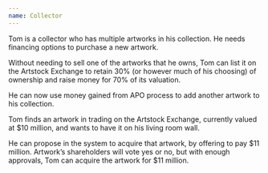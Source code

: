 ```yaml
---
name: Collector
---
```

Tom is a collector who has multiple artworks in his collection. He needs financing options to purchase a new artwork.

Without needing to sell one of the artworks that he owns, Tom can list it on the Artstock Exchange to retain 30% (or however much of his choosing) of ownership and raise money for 70% of its valuation.

He can now use money gained from APO process to add another artwork to his collection.

Tom finds an artwork in trading on the Artstock Exchange, currently valued at $10 million, and wants to have it on his living room wall.

He can propose in the system to acquire that artwork, by offering to pay $11 million. Artwork’s shareholders will vote yes or no, but with enough approvals, Tom can acquire the artwork for $11 million.

